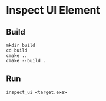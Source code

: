 # Inspect UI Element

## Build
```
mkdir build
cd build
cmake ..
cmake --build .
```
## Run
```
inspect_ui <target.exe>
```
